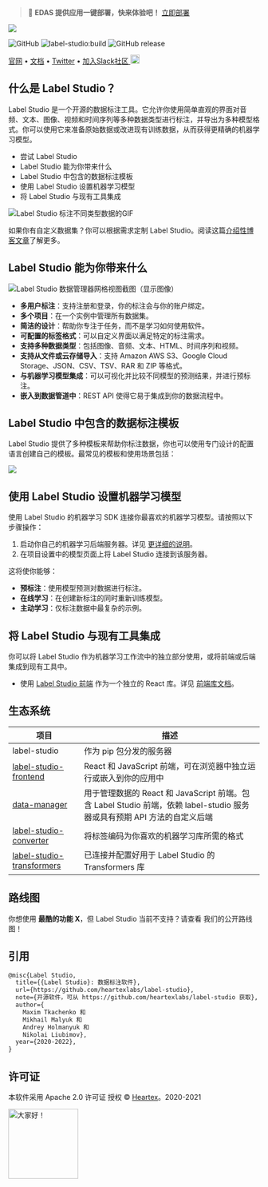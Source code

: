 > 🚀 **EDAS 提供应用一键部署，快来体验吧！** [立即部署](https://edasnext.console.aliyun.com/#/home?tab=marketplace&marketDetail=89afd8a9-7023-44ba-8064-a87a9f0616d4)

<img src="https://edas-hz.oss-cn-hangzhou.aliyuncs.com/edas-apps/charts-store/label-studio/image/ls_github_header.png"/>

![GitHub](https://img.shields.io/github/license/heartexlabs/label-studio?logo=heartex) ![label-studio:build](https://edas-hz.oss-cn-hangzhou.aliyuncs.com/edas-apps/charts-store/label-studio/image/badge.svg) ![GitHub release](https://img.shields.io/github/v/release/heartexlabs/label-studio?include_prereleases)

[官网](https://labelstud.io/) • [文档](https://labelstud.io/guide/) • [Twitter](https://twitter.com/heartexlabs) • [加入Slack社区 <img src="https://edas-hz.oss-cn-hangzhou.aliyuncs.com/edas-apps/charts-store/label-studio/image/slack-mini.png" width="18px"/>](https://slack.labelstudio.heartex.com/?source=github-1)

## 什么是 Label Studio？

Label Studio 是一个开源的数据标注工具。它允许你使用简单直观的界面对音频、文本、图像、视频和时间序列等多种数据类型进行标注，并导出为多种模型格式。你可以使用它来准备原始数据或改进现有训练数据，从而获得更精确的机器学习模型。

- 尝试 Label Studio
- Label Studio 能为你带来什么
- Label Studio 中包含的数据标注模板
- 使用 Label Studio 设置机器学习模型
- 将 Label Studio 与现有工具集成

![Label Studio 标注不同类型数据的GIF](https://edas-hz.oss-cn-hangzhou.aliyuncs.com/edas-apps/charts-store/label-studio/image/annotation_examples.gif)

如果你有自定义数据集？你可以根据需求定制 Label Studio。阅读这篇[介绍性博客文章](https://towardsdatascience.com/introducing-label-studio-a-swiss-army-knife-of-data-labeling-140c1be92881)了解更多。

## Label Studio 能为你带来什么

![Label Studio 数据管理器网格视图截图（显示图像）](https://edas-hz.oss-cn-hangzhou.aliyuncs.com/edas-apps/charts-store/label-studio/image/labelstudio-ui.gif)

- **多用户标注**：支持注册和登录，你的标注会与你的账户绑定。
- **多个项目**：在一个实例中管理所有数据集。
- **简洁的设计**：帮助你专注于任务，而不是学习如何使用软件。
- **可配置的标签格式**：可以自定义界面以满足特定的标注需求。
- **支持多种数据类型**：包括图像、音频、文本、HTML、时间序列和视频。
- **支持从文件或云存储导入**：支持 Amazon AWS S3、Google Cloud Storage、JSON、CSV、TSV、RAR 和 ZIP 等格式。
- **与机器学习模型集成**：可以可视化并比较不同模型的预测结果，并进行预标注。
- **嵌入到数据管道中**：REST API 使得它易于集成到你的数据流程中。

## Label Studio 中包含的数据标注模板

Label Studio 提供了多种模板来帮助你标注数据，你也可以使用专门设计的配置语言创建自己的模板。最常见的模板和使用场景包括：

<img src="https://edas-hz.oss-cn-hangzhou.aliyuncs.com/edas-apps/charts-store/label-studio/image/templates-categories.jpg" />

## 使用 Label Studio 设置机器学习模型

使用 Label Studio 的机器学习 SDK 连接你最喜欢的机器学习模型。请按照以下步骤操作：

1. 启动你自己的机器学习后端服务器。详见 [更详细的说明](https://github.com/heartexlabs/label-studio-ml-backend)。
2. 在项目设置中的模型页面上将 Label Studio 连接到该服务器。

这将使你能够：

- **预标注**：使用模型预测对数据进行标注。
- **在线学习**：在创建新标注的同时重新训练模型。
- **主动学习**：仅标注数据中最复杂的示例。

## 将 Label Studio 与现有工具集成

你可以将 Label Studio 作为机器学习工作流中的独立部分使用，或将前端或后端集成到现有工具中。

* 使用 [Label Studio 前端](https://github.com/heartexlabs/label-studio-frontend) 作为一个独立的 React 库。详见 [前端库文档](https://labelstud.io/guide/frontend.html)。

## 生态系统

| 项目 | 描述 |
|---|---|
| label-studio | 作为 pip 包分发的服务器 |
| [label-studio-frontend](https://github.com/heartexlabs/label-studio-frontend) | React 和 JavaScript 前端，可在浏览器中独立运行或嵌入到你的应用中 |
| [data-manager](https://github.com/heartexlabs/dm2) | 用于管理数据的 React 和 JavaScript 前端。包含 Label Studio 前端，依赖 label-studio 服务器或具有预期 API 方法的自定义后端 |
| [label-studio-converter](https://github.com/heartexlabs/label-studio-converter) | 将标签编码为你喜欢的机器学习库所需的格式 |
| [label-studio-transformers](https://github.com/heartexlabs/label-studio-transformers) | 已连接并配置好用于 Label Studio 的 Transformers 库 |

## 路线图

你想使用 **最酷的功能 X**，但 Label Studio 当前不支持？请查看 我们的公开路线图！

## 引用

```tex
@misc{Label Studio,
  title={{Label Studio}: 数据标注软件},
  url={https://github.com/heartexlabs/label-studio},
  note={开源软件，可从 https://github.com/heartexlabs/label-studio 获取},
  author={
    Maxim Tkachenko 和
    Mikhail Malyuk 和
    Andrey Holmanyuk 和
    Nikolai Liubimov},
  year={2020-2022},
}
```

## 许可证

本软件采用 Apache 2.0 许可证 授权 © [Heartex](https://www.heartex.ai/)。2020-2021

<img src="https://edas-hz.oss-cn-hangzhou.aliyuncs.com/edas-apps/charts-store/label-studio/image/opossum_looking.png" title="大家好！" height="140" width="140" />